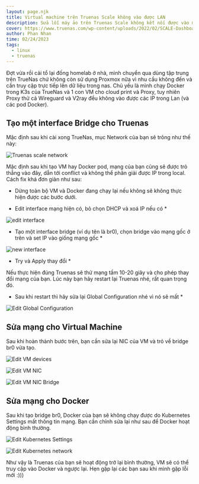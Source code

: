 ```yaml
---
layout: page.njk
title: Virtual machine trên Truenas Scale không vào được LAN
description: Sửa lỗi máy ảo trên Truenas Scale không kết nối được vào mạng LAN
cover: https://www.truenas.com/wp-content/uploads/2022/02/SCALE-Dashboard.jpg
author: Phan Nhan
time: 02/24/2023
tags:
  - linux
  - truenas
---
```


Đợt vừa rồi cải tổ lại đống homelab ở nhà, mình chuyển qua dùng tập trung trên TrueNas chứ không còn sử dụng Proxmox nữa vì nhu cầu không đến và cần truy cập trực tiếp lên dữ liệu trong nas. Chủ yếu là mình chạy Docker trong K3s của TrueNas và 1 con VM cho cloud print và Proxy, tuy nhiên Proxy thử cả Wireguard và V2ray đều không vào được các IP trong Lan (và các pod Docker).

## Tạo một interface Bridge cho Truenas

Mặc định sau khi cài xong TrueNas, mục Network của bạn sẽ trông như thế này:

![Truenas scale network](https://i.imgur.com/oBtl7bh.jpg)

Mặc định sau khi tạo VM hay Docker pod, mạng của bạn cũng sẽ được trỏ thẳng vào đây, dẫn tới conflict và không thể phân giải được IP trong local. Cách fix khá đơn giản như sau:

* Dừng toàn bộ VM và Docker đang chạy lại nếu không sẽ không thực hiện được các bước dưới.

* Edit interface mạng hiện có, bỏ chọn DHCP và xoá IP nếu có *

![edit interface](https://i.imgur.com/8ZRxwlA.png)

* Tạo một interface bridge (ví dụ tên là br0), chọn bridge vào mạng gốc ở trên và set IP vào giống mạng gốc *

![new interface](https://i.imgur.com/73kJrCW.png)

* Try và Apply thay đổi *

Nếu thực hiện đúng Truenas sẽ thử mạng tầm 10-20 giây và cho phép thay đổi mạng của bạn. Lúc này bạn hãy restart lại Truenas nhé, rất quan trọng đó.

* Sau khi restart thì hãy sửa lại Global Configuration nhé vì nó sẽ mất *

![Edit Global Configuration](https://i.imgur.com/R5bqWJV.png)

## Sửa mạng cho Virtual Machine

Sau khi hoàn thành bước trên, bạn cần sửa lại NIC của VM và trỏ về bridge br0 vừa tạo.

![Edit VM devices](https://i.imgur.com/goAbejK.png)

![Edit VM NIC](https://i.imgur.com/ZRN0AzX.png)

![Edit VM NIC Bridge](https://i.imgur.com/4xx75Qc.png)

## Sửa mạng cho Docker

Sau khi tạo bridge br0, Docker của bạn sẽ không chạy được do Kubernetes Settings mất thông tin mạng. Bạn cần chỉnh sửa lại như sau để Docker hoạt động bình thường.

![Edit Kubernetes Settings](https://i.imgur.com/yzhXQIT.png)

![Edit Kubernetes network](https://i.imgur.com/YyNAA9h.png)


Như vậy là Truenas của bạn sẽ hoạt động trở lại bình thường, VM sẽ có thể truy cập vào Docker và ngược lại. Hẹn gặp lại các bạn sau khi mình gặp lỗi mới :)))